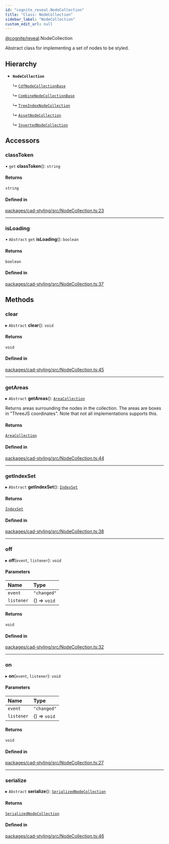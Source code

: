 ```yaml
---
id: "cognite_reveal.NodeCollection"
title: "Class: NodeCollection"
sidebar_label: "NodeCollection"
custom_edit_url: null
---
```


[@cognite/reveal](../modules/cognite_reveal.md).NodeCollection

Abstract class for implementing a set of nodes to be styled.

## Hierarchy

- **`NodeCollection`**

  ↳ [`CdfNodeCollectionBase`](cognite_reveal.CdfNodeCollectionBase.md)

  ↳ [`CombineNodeCollectionBase`](cognite_reveal.CombineNodeCollectionBase.md)

  ↳ [`TreeIndexNodeCollection`](cognite_reveal.TreeIndexNodeCollection.md)

  ↳ [`AssetNodeCollection`](cognite_reveal.AssetNodeCollection.md)

  ↳ [`InvertedNodeCollection`](cognite_reveal.InvertedNodeCollection.md)

## Accessors

### classToken

• `get` **classToken**(): `string`

#### Returns

`string`

#### Defined in

[packages/cad-styling/src/NodeCollection.ts:23](https://github.com/cognitedata/reveal/blob/e9e26d38/viewer/packages/cad-styling/src/NodeCollection.ts#L23)

___

### isLoading

• `Abstract` `get` **isLoading**(): `boolean`

#### Returns

`boolean`

#### Defined in

[packages/cad-styling/src/NodeCollection.ts:37](https://github.com/cognitedata/reveal/blob/e9e26d38/viewer/packages/cad-styling/src/NodeCollection.ts#L37)

## Methods

### clear

▸ `Abstract` **clear**(): `void`

#### Returns

`void`

#### Defined in

[packages/cad-styling/src/NodeCollection.ts:45](https://github.com/cognitedata/reveal/blob/e9e26d38/viewer/packages/cad-styling/src/NodeCollection.ts#L45)

___

### getAreas

▸ `Abstract` **getAreas**(): [`AreaCollection`](../interfaces/cognite_reveal.AreaCollection.md)

Returns areas surrounding the nodes in the collection. The areas
are boxes in "ThreeJS coordinates". Note that not all
implementations supports this.

#### Returns

[`AreaCollection`](../interfaces/cognite_reveal.AreaCollection.md)

#### Defined in

[packages/cad-styling/src/NodeCollection.ts:44](https://github.com/cognitedata/reveal/blob/e9e26d38/viewer/packages/cad-styling/src/NodeCollection.ts#L44)

___

### getIndexSet

▸ `Abstract` **getIndexSet**(): [`IndexSet`](cognite_reveal.IndexSet.md)

#### Returns

[`IndexSet`](cognite_reveal.IndexSet.md)

#### Defined in

[packages/cad-styling/src/NodeCollection.ts:38](https://github.com/cognitedata/reveal/blob/e9e26d38/viewer/packages/cad-styling/src/NodeCollection.ts#L38)

___

### off

▸ **off**(`event`, `listener`): `void`

#### Parameters

| Name | Type |
| :------ | :------ |
| `event` | ``"changed"`` |
| `listener` | () => `void` |

#### Returns

`void`

#### Defined in

[packages/cad-styling/src/NodeCollection.ts:32](https://github.com/cognitedata/reveal/blob/e9e26d38/viewer/packages/cad-styling/src/NodeCollection.ts#L32)

___

### on

▸ **on**(`event`, `listener`): `void`

#### Parameters

| Name | Type |
| :------ | :------ |
| `event` | ``"changed"`` |
| `listener` | () => `void` |

#### Returns

`void`

#### Defined in

[packages/cad-styling/src/NodeCollection.ts:27](https://github.com/cognitedata/reveal/blob/e9e26d38/viewer/packages/cad-styling/src/NodeCollection.ts#L27)

___

### serialize

▸ `Abstract` **serialize**(): [`SerializedNodeCollection`](../modules/cognite_reveal.md#serializednodecollection)

#### Returns

[`SerializedNodeCollection`](../modules/cognite_reveal.md#serializednodecollection)

#### Defined in

[packages/cad-styling/src/NodeCollection.ts:46](https://github.com/cognitedata/reveal/blob/e9e26d38/viewer/packages/cad-styling/src/NodeCollection.ts#L46)
